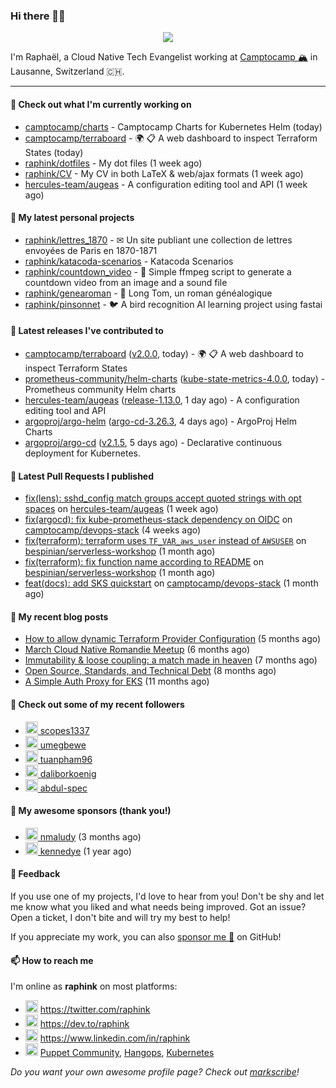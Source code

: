### Hi there 👋🏼


<p align="center">
  <a href="https://github.com/ryo-ma/github-profile-trophy"><img src="https://github-profile-trophy.vercel.app/?username=raphink&theme=darkhub&margin-w=15&margin-h=15&no-frame=true&column=5"/></a>
</p>


I'm Raphaël, a Cloud Native Tech Evangelist working at [Camptocamp 🏔](https://github.com/camptocamp) in Lausanne, Switzerland 🇨🇭.

<hr />


#### 👷 Check out what I'm currently working on

- [camptocamp/charts](https://github.com/camptocamp/charts) - Camptocamp Charts for Kubernetes Helm (today)
- [camptocamp/terraboard](https://github.com/camptocamp/terraboard) - :earth_africa: :clipboard:  A web dashboard to inspect Terraform States  (today)
- [raphink/dotfiles](https://github.com/raphink/dotfiles) - My dot files (1 week ago)
- [raphink/CV](https://github.com/raphink/CV) - My CV in both LaTeX &amp; web/ajax formats (1 week ago)
- [hercules-team/augeas](https://github.com/hercules-team/augeas) - A configuration editing tool and API (1 week ago)

#### 🌱 My latest personal projects

- [raphink/lettres_1870](https://github.com/raphink/lettres_1870) - ✉ Un site publiant une collection de lettres envoyées de Paris en 1870-1871
- [raphink/katacoda-scenarios](https://github.com/raphink/katacoda-scenarios) - Katacoda Scenarios
- [raphink/countdown_video](https://github.com/raphink/countdown_video) - 🎥 Simple ffmpeg script to generate a countdown video from an image and a sound file
- [raphink/genearoman](https://github.com/raphink/genearoman) - 📖 Long Tom, un roman généalogique
- [raphink/pinsonnet](https://github.com/raphink/pinsonnet) - 🐦 A bird recognition AI learning project using fastai

#### 🔭 Latest releases I've contributed to

- [camptocamp/terraboard](https://github.com/camptocamp/terraboard) ([v2.0.0](https://github.com/camptocamp/terraboard/releases/tag/v2.0.0), today) - :earth_africa: :clipboard:  A web dashboard to inspect Terraform States 
- [prometheus-community/helm-charts](https://github.com/prometheus-community/helm-charts) ([kube-state-metrics-4.0.0](https://github.com/prometheus-community/helm-charts/releases/tag/kube-state-metrics-4.0.0), today) - Prometheus community Helm charts
- [hercules-team/augeas](https://github.com/hercules-team/augeas) ([release-1.13.0](https://github.com/hercules-team/augeas/releases/tag/release-1.13.0), 1 day ago) - A configuration editing tool and API
- [argoproj/argo-helm](https://github.com/argoproj/argo-helm) ([argo-cd-3.26.3](https://github.com/argoproj/argo-helm/releases/tag/argo-cd-3.26.3), 4 days ago) - ArgoProj Helm Charts
- [argoproj/argo-cd](https://github.com/argoproj/argo-cd) ([v2.1.5](https://github.com/argoproj/argo-cd/releases/tag/v2.1.5), 5 days ago) - Declarative continuous deployment for Kubernetes.

#### 🔨 Latest Pull Requests I published

- [fix(lens): sshd_config match groups accept quoted strings with opt spaces](https://github.com/hercules-team/augeas/pull/739) on [hercules-team/augeas](https://github.com/hercules-team/augeas) (1 week ago)
- [fix(argocd): fix kube-prometheus-stack dependency on OIDC](https://github.com/camptocamp/devops-stack/pull/795) on [camptocamp/devops-stack](https://github.com/camptocamp/devops-stack) (4 weeks ago)
- [fix(terraform): terraform uses `TF_VAR_aws_user` instead of `AWSUSER`](https://github.com/bespinian/serverless-workshop/pull/7) on [bespinian/serverless-workshop](https://github.com/bespinian/serverless-workshop) (1 month ago)
- [fix(terraform): fix function name according to README](https://github.com/bespinian/serverless-workshop/pull/6) on [bespinian/serverless-workshop](https://github.com/bespinian/serverless-workshop) (1 month ago)
- [feat(docs): add SKS quickstart](https://github.com/camptocamp/devops-stack/pull/784) on [camptocamp/devops-stack](https://github.com/camptocamp/devops-stack) (1 month ago)

#### 📜 My recent blog posts

- [How to allow dynamic Terraform Provider Configuration](https://dev.to/camptocamp-ops/how-to-allow-dynamic-terraform-provider-configuration-20ik) (5 months ago)
- [March Cloud Native Romandie Meetup](https://dev.to/camptocamp-ops/march-cloud-native-romandie-meetup-o2f) (6 months ago)
- [Immutability &amp; loose coupling: a match made in heaven](https://dev.to/camptocamp-ops/immutability-loose-coupling-a-match-made-in-heaven-37kl) (7 months ago)
- [Open Source, Standards, and Technical Debt](https://dev.to/camptocamp-ops/open-source-standards-and-technical-debt-2g1) (8 months ago)
- [A Simple Auth Proxy for EKS](https://dev.to/camptocamp-ops/a-simple-auth-proxy-for-eks-24dh) (11 months ago)

#### 👥 Check out some of my recent followers

- [<img src="https://avatars.githubusercontent.com/u/90005223?u=b55aa9171774ed82c8a88f097f55b094d2f2b0fd&amp;v=4" height="20"/> scopes1337](https://github.com/scopes1337)
- [<img src="https://avatars.githubusercontent.com/u/52964724?u=e9ea19fc6aebfd58a4bcfac339fd3d8b326da3b1&amp;v=4" height="20"/> umegbewe](https://github.com/umegbewe)
- [<img src="https://avatars.githubusercontent.com/u/42875763?u=2b8e625a8a6ce67f89b7dfe18ac225e956c7c966&amp;v=4" height="20"/> tuanpham96](https://github.com/tuanpham96)
- [<img src="https://avatars.githubusercontent.com/u/29024886?u=694212590b355f28a3b7c9d09bae3a4f832c9a16&amp;v=4" height="20"/> daliborkoenig](https://github.com/daliborkoenig)
- [<img src="https://avatars.githubusercontent.com/u/87963714?v=4" height="20"/> abdul-spec](https://github.com/abdul-spec)


#### 💚 My awesome sponsors (thank you!)

- [<img src="https://avatars.githubusercontent.com/u/3693851?v=4" height="20"/> nmaludy](https://github.com/nmaludy) (3 months ago)
- [<img src="https://avatars.githubusercontent.com/u/1110127?v=4" height="20"/> kennedye](https://github.com/kennedye) (1 year ago)


#### 💬 Feedback

If you use one of my projects, I'd love to hear from you!
Don't be shy and let me know what you liked and what needs being improved.
Got an issue? Open a ticket, I don't bite and will try my best to help!

If you appreciate my work, you can also [sponsor me 💚](https://github.com/sponsors/raphink) on GitHub!


#### 📫 How to reach me

I'm online as **raphink** on most platforms:

- <img src="https://raw.githubusercontent.com/FortAwesome/Font-Awesome/master/svgs/brands/twitter.svg" width="20" alt="Twitter" /> https://twitter.com/raphink
- <img src="https://raw.githubusercontent.com/FortAwesome/Font-Awesome/master/svgs/brands/dev.svg" width="20" alt="Blog" /> https://dev.to/raphink
- <img src="https://raw.githubusercontent.com/FortAwesome/Font-Awesome/master/svgs/brands/linkedin.svg" width="20" alt="LinkedIn" /> https://www.linkedin.com/in/raphink
- <img src="https://raw.githubusercontent.com/FortAwesome/Font-Awesome/master/svgs/brands/slack.svg" width="20" alt="Slack" /> [Puppet Community](https://slack.puppet.com/), [Hangops](https://signup.hangops.com/), [Kubernetes](https://slack.k8s.io/)

*Do you want your own awesome profile page? Check out [markscribe](https://github.com/muesli/markscribe)!*
